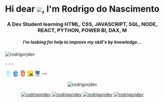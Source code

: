 <h1 align="center">Hi dear <img src="https://raw.githubusercontent.com/kaueMarques/kaueMarques/master/hi.gif" width="30px">, I'm Rodrigo do Nascimento</h1>
<h3 align="center">A Dev Student learning HTML, CSS, JAVASCRIPT, SQL, NODE, REACT, PYTHON, POWER BI, DAX, M</h3>
<h5 align="center">I’m looking for help to improve my skill's by knowledge...</h5>
<p align="left"> <img src="https://komarev.com/ghpvc/?username=rodrigorjdev" alt="rodrigorjdev" /> </p>
- 
-
- 
<p align="left">
<img src="https://raw.githubusercontent.com/devicons/devicon/master/icons/react/react-original-wordmark.svg" alt="react" width="20" height="20"/>
<img src="https://raw.githubusercontent.com/devicons/devicon/master/icons/css3/css3-plain-wordmark.svg" alt="css3"  width="20" height="20"/>
<img src="https://raw.githubusercontent.com/devicons/devicon/master/icons/html5/html5-original-wordmark.svg" alt="html5"  width="20" height="20"/>
<img src="https://raw.githubusercontent.com/devicons/devicon/master/icons/javascript/javascript-original.svg" alt="javascript" width="20" height="20"/>
<img src="https://raw.githubusercontent.com/devicons/devicon/master/icons/postgresql/postgresql-original-wordmark.svg" alt="postgresql" width="20" height="20"/>
<img src="https://raw.githubusercontent.com/devicons/devicon/master/icons/nodejs/nodejs-original-wordmark.svg" alt="nodejs" width="20" height="20"/></p><p align="center">
<img src="https://github-readme-stats.vercel.app/api?username=rodrigorjdev&show_icons=true" alt="rodrigorjdev"/> 
</p>

<p align="center">
<a href="" target="blank"><img align="center" src="https://cdn.jsdelivr.net/npm/simple-icons@3.0.1/icons/codepen.svg" alt="rodrigorjdev" height="20" width="20" /></a>
<a href="https://www.linkedin.com/in/rodrigonascimentorj/" target="blank"><img align="center" src="https://cdn.jsdelivr.net/npm/simple-icons@3.0.1/icons/linkedin.svg" alt="rodrigorjdev" height="20" width="20" /></a>
<a href="https://www.facebook.com/rodrigo.donascimento.7" target="blank"><img align="center" src="https://cdn.jsdelivr.net/npm/simple-icons@3.0.1/icons/facebook.svg" alt="rodrigorjdev" height="20" width="20" /></a>
<a href="https://www.instagram.com/rdgnascimento/" target="blank"><img align="center" src="https://cdn.jsdelivr.net/npm/simple-icons@3.0.1/icons/instagram.svg" alt="rodrigorjdev" height="20" width="20" /></a>
</p>
